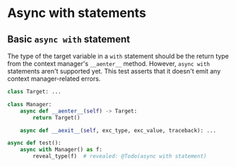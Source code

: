 # Async with statements

## Basic `async with` statement

The type of the target variable in a `with` statement should be the return type from the context
manager's `__aenter__` method. However, `async with` statements aren't supported yet. This test
asserts that it doesn't emit any context manager-related errors.

```py
class Target: ...

class Manager:
    async def __aenter__(self) -> Target:
        return Target()

    async def __aexit__(self, exc_type, exc_value, traceback): ...

async def test():
    async with Manager() as f:
        reveal_type(f)  # revealed: @Todo(async with statement)
```

